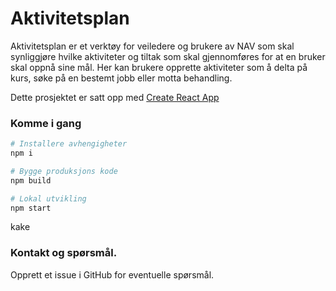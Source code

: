 # Aktivitetsplan

Aktivitetsplan er et verktøy for veiledere og brukere av NAV som skal synliggjøre hvilke aktiviteter og tiltak som skal
gjennomføres for at en bruker skal oppnå sine mål. Her kan brukere opprette aktiviteter som å delta på kurs, søke
på en bestemt jobb eller motta behandling.

Dette prosjektet er satt opp med [Create React App](https://github.com/facebook/create-react-app)

### Komme i gang

```sh
# Installere avhengigheter
npm i

# Bygge produksjons kode
npm build

# Lokal utvikling
npm start
```

kake

### Kontakt og spørsmål.

Opprett et issue i GitHub for eventuelle spørsmål.
